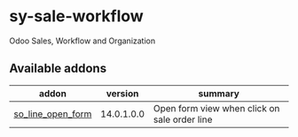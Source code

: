 # sy-sale-workflow
Odoo Sales, Workflow and Organization

[//]: # (addons)

Available addons
----------------
addon | version | summary
--- | --- | ---
[so_line_open_form](so_line_open_form/) | 14.0.1.0.0 | Open form view when click on sale order line

[//]: # (end addons)

